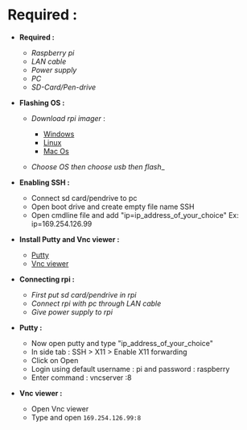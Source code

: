 # Required :

* __Required :__ 
  * _Raspberry pi_
  * _LAN cable_
  * _Power supply_
  * _PC_
  * _SD-Card/Pen-drive_

* __Flashing OS :__
  * _Download rpi imager_ :
    * [Windows](https://downloads.raspberrypi.org/imager/imager_latest.exe)
    * [Linux](https://downloads.raspberrypi.org/imager/imager_latest_amd64.deb)
    * [Mac Os](https://downloads.raspberrypi.org/imager/imager_latest.dmg)

  * _Choose OS then choose usb then flash__

* __Enabling SSH :__
  * Connect sd card/pendrive to pc
  * Open boot drive and create empty file name SSH
  * Open cmdline file and add "ip=ip_address_of_your_choice"
      Ex: ip=169.254.126.99
      
* __Install Putty and Vnc viewer :__
  * [Putty](https://www.chiark.greenend.org.uk/~sgtatham/putty/latest.html)
  * [Vnc viewer](https://www.realvnc.com/en/connect/download/viewer/)

* __Connecting rpi :__
  * _First put sd card/pendrive in rpi_
  * _Connect rpi with pc through LAN cable_
  * _Give power supply to rpi_

* __Putty :__
  * Now open putty and type "ip_address_of_your_choice"
  * In side tab : SSH > X11 > Enable X11 forwarding
  * Click on Open
  * Login using default username : pi and password : raspberry
  * Enter command : vncserver :8

* __Vnc viewer :__
  * Open Vnc viewer
  * Type and open `169.254.126.99:8`
      
